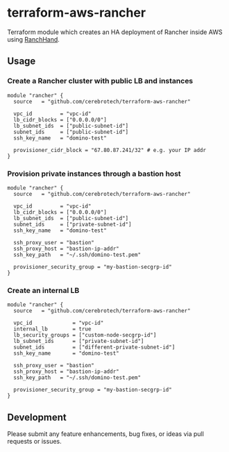 # terraform-aws-rancher

Terraform module which creates an HA deployment of Rancher inside AWS using [RanchHand](https://github.com/dominodatalab/ranchhand).

## Usage

### Create a Rancher cluster with public LB and instances

```hcl
module "rancher" {
  source   = "github.com/cerebrotech/terraform-aws-rancher"

  vpc_id         = "vpc-id"
  lb_cidr_blocks = ["0.0.0.0/0"]
  lb_subnet_ids  = ["public-subnet-id"]
  subnet_ids     = ["public-subnet-id"]
  ssh_key_name   = "domino-test"

  provisioner_cidr_block = "67.80.87.241/32" # e.g. your IP addr
}
```

### Provision private instances through a bastion host

```hcl
module "rancher" {
  source   = "github.com/cerebrotech/terraform-aws-rancher"

  vpc_id         = "vpc-id"
  lb_cidr_blocks = ["0.0.0.0/0"]
  lb_subnet_ids  = ["public-subnet-id"]
  subnet_ids     = ["private-subnet-id"]
  ssh_key_name   = "domino-test"

  ssh_proxy_user = "bastion"
  ssh_proxy_host = "bastion-ip-addr"
  ssh_key_path   = "~/.ssh/domino-test.pem"

  provisioner_security_group = "my-bastion-secgrp-id"
}
```

### Create an internal LB

```hcl
module "rancher" {
  source   = "github.com/cerebrotech/terraform-aws-rancher"

  vpc_id             = "vpc-id"
  internal_lb        = true
  lb_security_groups = ["custom-node-secgrp-id"]
  lb_subnet_ids      = ["private-subnet-id"]
  subnet_ids         = ["different-private-subnet-id"]
  ssh_key_name       = "domino-test"

  ssh_proxy_user = "bastion"
  ssh_proxy_host = "bastion-ip-addr"
  ssh_key_path   = "~/.ssh/domino-test.pem"

  provisioner_security_group = "my-bastion-secgrp-id"
}
```

## Development
Please submit any feature enhancements, bug fixes, or ideas via pull requests or issues. 
